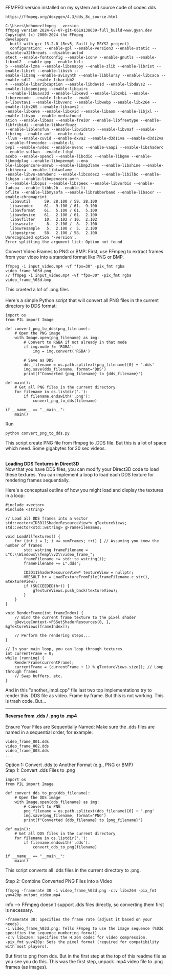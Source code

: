 FFMPEG version installed on my system and source code of codec dds

```
https://ffmpeg.org/doxygen/4.3/dds_8c_source.html
```

```
C:\Users\kdhome>ffmpeg --version
ffmpeg version 2024-07-07-git-0619138639-full_build-www.gyan.dev Copyright (c) 2000-2024 the FFmpeg
developers
  built with gcc 13.2.0 (Rev5, Built by MSYS2 project)
  configuration: --enable-gpl --enable-version3 --enable-static --disable-w32threads --disable-autod
etect --enable-fontconfig --enable-iconv --enable-gnutls --enable-libxml2 --enable-gmp --enable-bzli
b --enable-lzma --enable-libsnappy --enable-zlib --enable-librist --enable-libsrt --enable-libssh --
enable-libzmq --enable-avisynth --enable-libbluray --enable-libcaca --enable-sdl2 --enable-libaribb2
4 --enable-libaribcaption --enable-libdav1d --enable-libdavs2 --enable-libopenjpeg --enable-libquirc
 --enable-libuavs3d --enable-libxevd --enable-libzvbi --enable-libqrencode --enable-librav1e --enabl
e-libsvtav1 --enable-libvvenc --enable-libwebp --enable-libx264 --enable-libx265 --enable-libxavs2 -
-enable-libxeve --enable-libxvid --enable-libaom --enable-libjxl --enable-libvpx --enable-mediafound
ation --enable-libass --enable-frei0r --enable-libfreetype --enable-libfribidi --enable-libharfbuzz
--enable-liblensfun --enable-libvidstab --enable-libvmaf --enable-libzimg --enable-amf --enable-cuda
-llvm --enable-cuvid --enable-dxva2 --enable-d3d11va --enable-d3d12va --enable-ffnvcodec --enable-li
bvpl --enable-nvdec --enable-nvenc --enable-vaapi --enable-libshaderc --enable-vulkan --enable-libpl
acebo --enable-opencl --enable-libcdio --enable-libgme --enable-libmodplug --enable-libopenmpt --ena
ble-libopencore-amrwb --enable-libmp3lame --enable-libshine --enable-libtheora --enable-libtwolame -
-enable-libvo-amrwbenc --enable-libcodec2 --enable-libilbc --enable-libgsm --enable-libopencore-amrn
b --enable-libopus --enable-libspeex --enable-libvorbis --enable-ladspa --enable-libbs2b --enable-li
bflite --enable-libmysofa --enable-librubberband --enable-libsoxr --enable-chromaprint
  libavutil      59. 28.100 / 59. 28.100
  libavcodec     61.  9.100 / 61.  9.100
  libavformat    61.  5.100 / 61.  5.100
  libavdevice    61.  2.100 / 61.  2.100
  libavfilter    10.  2.102 / 10.  2.102
  libswscale      8.  2.100 /  8.  2.100
  libswresample   5.  2.100 /  5.  2.100
  libpostproc    58.  2.100 / 58.  2.100
Unrecognized option '-version'.
Error splitting the argument list: Option not found
```

Convert Video Frames to PNG or BMP: First, use FFmpeg to extract frames from your video into a standard format like PNG or BMP.

```
ffmpeg -i input_video.mp4 -vf "fps=30" -pix_fmt rgba video_frame_%03d.png
// ffmpeg -i input_video.mp4 -vf "fps=30" -pix_fmt rgba video_frame_%03d.bmp
```

This craeted a lof of .png files
<br /><br />
Here's a simple Python script that will convert all PNG files in the current directory to DDS format:

```
import os
from PIL import Image

def convert_png_to_dds(png_filename):
    # Open the PNG image
    with Image.open(png_filename) as img:
        # Convert to RGBA if not already in that mode
        if img.mode != 'RGBA':
            img = img.convert('RGBA')
        
        # Save as DDS
        dds_filename = os.path.splitext(png_filename)[0] + '.dds'
        img.save(dds_filename, format='DDS')
        print(f"Converted {png_filename} to {dds_filename}")

def main():
    # Get all PNG files in the current directory
    for filename in os.listdir('.'):
        if filename.endswith('.png'):
            convert_png_to_dds(filename)

if __name__ == "__main__":
    main()
```
Run
```
python convert_png_to_dds.py
```
This script create PNG file from ffmpeg to .DDS file. But this is a lot of space which need. Some gigabytes for 30 sec videos.
<br /> <br />

<b>Loading DDS Textures in Direct3D </b> <br />
Now that you have DDS files, you can modify your Direct3D code to load these textures. You can implement a loop to load each DDS texture for rendering frames sequentially.

Here's a conceptual outline of how you might load and display the textures in a loop:

```
#include <vector>
#include <string>

// Load all DDS frames into a vector
std::vector<ID3D11ShaderResourceView*> gTextureViews;
std::vector<std::wstring> gFrameFilenames;

void LoadAllTextures() {
    for (int i = 1; i <= numFrames; ++i) { // Assuming you know the number of frames
        std::wstring frameFilename = L"C:\\Windows\\Temp\\v2\\video_frame_";
        frameFilename += std::to_wstring(i);
        frameFilename += L".dds";
        
        ID3D11ShaderResourceView* textureView = nullptr;
        HRESULT hr = LoadTextureFromFile(frameFilename.c_str(), &textureView);
        if (SUCCEEDED(hr)) {
            gTextureViews.push_back(textureView);
        }
    }
}

void RenderFrame(int frameIndex) {
    // Bind the current frame texture to the pixel shader
    gDeviceContext->PSSetShaderResources(0, 1, &gTextureViews[frameIndex]);
    
    // Perform the rendering steps...
}

// In your main loop, you can loop through textures
int currentFrame = 0;
while (running) {
    RenderFrame(currentFrame);
    currentFrame = (currentFrame + 1) % gTextureViews.size(); // Loop through frames
    // Swap buffers, etc.
}
```

And in this "another_impl.cpp" file last two top implementations try to render this .DDS file as video. Frame by frame. But this is not working. This is trash code. But... 
<hr>
<b>Reverse from .dds / .png to .mp4</b> <br /><br />
Ensure Your Files are Sequentially Named: Make sure the .dds files are named in a sequential order, for example:

```
video_frame_001.dds
video_frame_002.dds
video_frame_003.dds
...
```
Option 1: Convert .dds to Another Format (e.g., PNG or BMP) <br />
Step 1: Convert .dds Files to .png <br />

```
import os
from PIL import Image

def convert_dds_to_png(dds_filename):
    # Open the DDS image
    with Image.open(dds_filename) as img:
        # Convert to PNG
        png_filename = os.path.splitext(dds_filename)[0] + '.png'
        img.save(png_filename, format='PNG')
        print(f"Converted {dds_filename} to {png_filename}")

def main():
    # Get all DDS files in the current directory
    for filename in os.listdir('.'):
        if filename.endswith('.dds'):
            convert_dds_to_png(filename)

if __name__ == "__main__":
    main()
```

This script converts all .dds files in the current directory to .png.
<br /><br />
Step 2: Combine Converted PNG Files into a Video

```
ffmpeg -framerate 30 -i video_frame_%03d.png -c:v libx264 -pix_fmt yuv420p output_video.mp4
```

info --> FFmpeg doesn't support .dds files directly, so converting them first is necessary.
```
-framerate 30: Specifies the frame rate (adjust it based on your needs).
-i video_frame_%03d.png: Tells FFmpeg to use the image sequence (%03d specifies the sequence numbering format).
-c:v libx264: Specifies the H.264 codec for video compression.
-pix_fmt yuv420p: Sets the pixel format (required for compatibility with most players).
```
But first to png from dds. But in the first step at the top of this readme file as you see you do this. This was the first step, unpack .mp4 video file to .png frames (as images).
